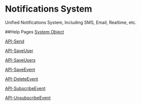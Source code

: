# Notifications System
Unified Notifications System, Including SMS, Email, Realtime, etc.

##Help Pages
[System Object](https://github.com/altasoft/notifications/wiki/System-Objects)

[API-Send](https://github.com/altasoft/notifications/wiki/API-Send)

[API-SaveUser](https://github.com/altasoft/notifications/wiki/API-SaveUser)

[API-SaveUsers](https://github.com/altasoft/notifications/wiki/API-SaveUsers)

[API-SaveEvent](https://github.com/altasoft/notifications/wiki/API--SaveEvent)

[API-DeleteEvent](https://github.com/altasoft/notifications/wiki/API-DeleteEvent)

[API-SubscribeEvent](https://github.com/altasoft/notifications/wiki/API---SubscribeEvent)

[API-UnsubscribeEvent](https://github.com/altasoft/notifications/wiki/API--UnsubscribeEvent)
